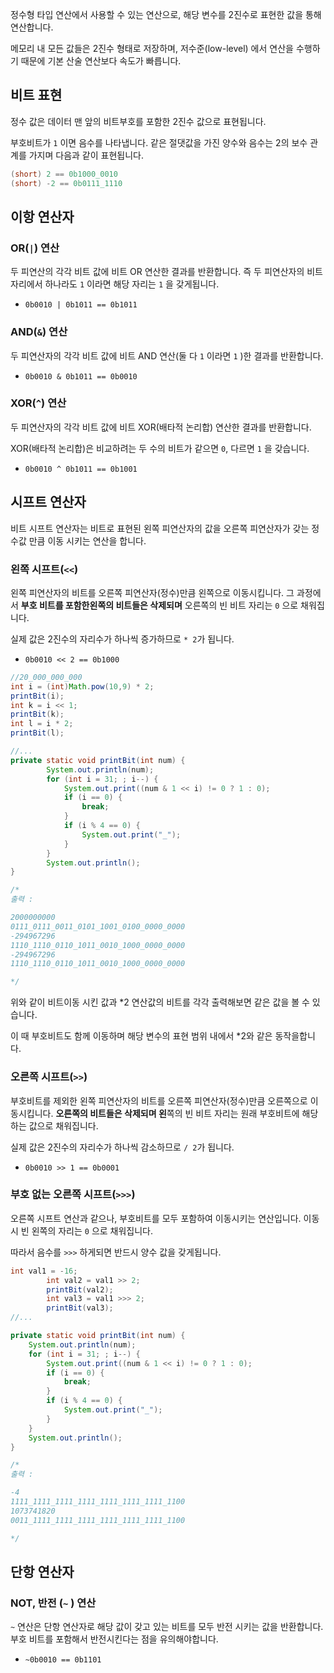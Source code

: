 정수형 타입 연산에서 사용할 수 있는 연산으로, 해당 변수를 2진수로 표현한 값을 통해 연산합니다.

메모리 내 모든 값들은 2진수 형태로 저장하며, 저수준(low-level) 에서 연산을 수행하기 때문에 기본 산술 연산보다 속도가 빠릅니다.

## 비트 표현

정수 값은 데이터 맨 앞의 비트부호를 포함한 2진수 값으로 표현됩니다.

부호비트가 `1` 이면 음수를 나타냅니다. 같은 절댓값을 가진 양수와 음수는 2의 보수 관계를 가지며 다음과 같이 표현됩니다.

```java
(short) 2 == 0b1000_0010
(short) -2 == 0b0111_1110
```

## 이항 연산자

### OR(`|`) 연산

두 피연산의 각각 비트 값에 비트 OR 연산한 결과를 반환합니다. 즉 두 피연산자의 비트 자리에서 하나라도 `1` 이라면 해당 자리는 `1` 을 갖게됩니다.

- `0b0010 | 0b1011 == 0b1011`

### AND(`&`) 연산

두 피연산자의 각각 비트 값에 비트 AND 연산(둘 다  `1` 이라면 `1` )한 결과를 반환합니다. 

- `0b0010 & 0b1011 == 0b0010`

### XOR(`^`) 연산

두 피연산자의 각각 비트 값에 비트 XOR(배타적 논리합) 연산한 결과를 반환합니다.

XOR(배타적 논리합)은 비교하려는 두 수의 비트가 같으면 `0`, 다르면 `1` 을 갖습니다.

- `0b0010 ^ 0b1011 == 0b1001`

## 시프트 연산자

비트 시프트 연산자는 비트로 표현된 왼쪽 피연산자의 값을 오른쪽 피연산자가 갖는 정수값 만큼 이동 시키는 연산을 합니다.

### 왼쪽 시프트(`<<`)

왼쪽 피연산자의 비트를 오른쪽 피연산자(정수)만큼 왼쪽으로 이동시킵니다. 그 과정에서 **부호 비트를 포함한왼쪽의 비트들은 삭제되며** 오른쪽의 빈 비트 자리는 `0` 으로 채워집니다.

실제 값은 2진수의 자리수가 하나씩 증가하므로 `* 2`가 됩니다.

- `0b0010 << 2 == 0b1000`

```java
//20_000_000_000
int i = (int)Math.pow(10,9) * 2;
printBit(i);
int k = i << 1;
printBit(k);
int l = i * 2;
printBit(l);

//...
private static void printBit(int num) {
		System.out.println(num);
		for (int i = 31; ; i--) {
			System.out.print((num & 1 << i) != 0 ? 1 : 0);
			if (i == 0) {
				break;
			}
			if (i % 4 == 0) {
				System.out.print("_");
			}
		}
		System.out.println();
}

/*
출력 : 

2000000000
0111_0111_0011_0101_1001_0100_0000_0000
-294967296
1110_1110_0110_1011_0010_1000_0000_0000
-294967296
1110_1110_0110_1011_0010_1000_0000_0000

*/
```

위와 같이 비트이동 시킨 값과 *2 연산값의 비트를 각각 출력해보면 같은 값을 볼 수 있습니다. 

이 때 부호비트도 함께 이동하며 해당 변수의 표현 범위 내에서 *2와 같은 동작을합니다.

### 오른쪽 시프트(`>>`)

부호비트를 제외한 왼쪽 피연산자의 비트를 오른쪽 피연산자(정수)만큼 오른쪽으로 이동시킵니다. **오른쪽의 비트들은 삭제되며 왼**쪽의 빈 비트 자리는 원래 부호비트에 해당하는 값으로 채워집니다.

실제 값은 2진수의 자리수가 하나씩 감소하므로 `/ 2`가 됩니다.

- `0b0010 >> 1 == 0b0001`

### 부호 없는 오른쪽 시프트(`>>>`)

오른쪽 시프트 연산과 같으나, 부호비트를 모두 포함하여 이동시키는 연산입니다. 이동 시 빈 왼쪽의 자리는 `0` 으로 채워집니다.

 따라서 음수를 `>>>` 하게되면 반드시 양수 값을 갖게됩니다.

```java
int val1 = -16;
		int val2 = val1 >> 2;
		printBit(val2);
		int val3 = val1 >>> 2;
		printBit(val3);
//...

private static void printBit(int num) {
	System.out.println(num);
	for (int i = 31; ; i--) {
		System.out.print((num & 1 << i) != 0 ? 1 : 0);
		if (i == 0) {
			break;
		}
		if (i % 4 == 0) {
			System.out.print("_");
		}
	}
	System.out.println();
}

/*
출력 :

-4
1111_1111_1111_1111_1111_1111_1111_1100
1073741820
0011_1111_1111_1111_1111_1111_1111_1100

*/
```

## 단항 연산자

### NOT, 반전 (`~` ) 연산

`~` 연산은 단항 연산자로 해당 값이 갖고 있는 비트를 모두 반전 시키는 값을 반환합니다. 부호 비트를 포함해서 반전시킨다는 점을 유의해야합니다.

- `~0b0010 == 0b1101`
